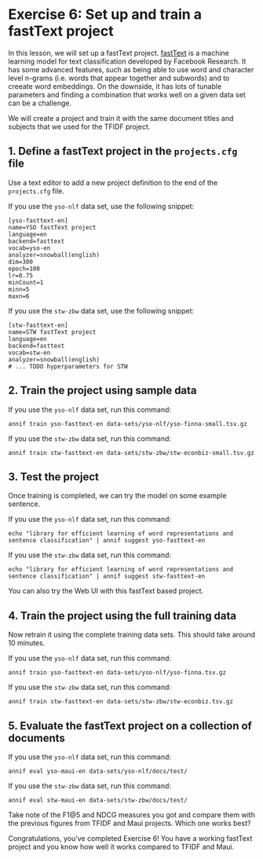 # Exercise 6: Set up and train a fastText project

In this lesson, we will set up a fastText project.
[fastText](https://fasttext.cc/) is a machine learning model for text
classification developed by Facebook Research. It has some advanced
features, such as being able to use word and character level n-grams (i.e.
words that appear together and subwords) and to creeate word embeddings. On
the downside, it has lots of tunable parameters and finding a combination
that works well on a given data set can be a challenge.

We will create a project and train it with the same document titles and
subjects that we used for the TFIDF project.

## 1. Define a fastText project in the `projects.cfg` file

Use a text editor to add a new project definition to the end of the
`projects.cfg` file.

If you use the `yso-nlf` data set, use the following snippet:

    [yso-fasttext-en]
    name=YSO fastText project
    language=en
    backend=fasttext
    vocab=yso-en
    analyzer=snowball(english)
    dim=300
    epoch=100
    lr=0.75
    minCount=1
    minn=5
    maxn=6

If you use the `stw-zbw` data set, use the following snippet:

    [stw-fasttext-en]
    name=STW fastText project
    language=en
    backend=fasttext
    vocab=stw-en
    analyzer=snowball(english)
    # ... TODO hyperparameters for STW

## 2. Train the project using sample data

If you use the `yso-nlf` data set, run this command:

    annif train yso-fasttext-en data-sets/yso-nlf/yso-finna-small.tsv.gz

If you use the `stw-zbw` data set, run this command:

    annif train stw-fasttext-en data-sets/stw-zbw/stw-econbiz-small.tsv.gz

## 3. Test the project

Once training is completed, we can try the model on some example sentence.

If you use the `yso-nlf` data set, run this command:

    echo "library for efficient learning of word representations and sentence classification" | annif suggest yso-fasttext-en

If you use the `stw-zbw` data set, run this command:

    echo "library for efficient learning of word representations and sentence classification" | annif suggest stw-fasttext-en

You can also try the Web UI with this fastText based project.

## 4. Train the project using the full training data

Now retrain it using the complete training data sets. This should take
around 10 minutes.

If you use the `yso-nlf` data set, run this command:

    annif train yso-fasttext-en data-sets/yso-nlf/yso-finna.tsv.gz

If you use the `stw-zbw` data set, run this command:

    annif train stw-fasttext-en data-sets/stw-zbw/stw-econbiz.tsv.gz

## 5. Evaluate the fastText project on a collection of documents

If you use the `yso-nlf` data set, run this command:

    annif eval yso-maui-en data-sets/yso-nlf/docs/test/

If you use the `stw-zbw` data set, run this command:

    annif eval stw-maui-en data-sets/stw-zbw/docs/test/

Take note of the F1@5 and NDCG measures you got and compare them with the
previous figures from TFIDF and Maui projects. Which one works best?

Congratulations, you've completed Exercise 6! You have a working fastText
project and you know how well it works compared to TFIDF and Maui.
